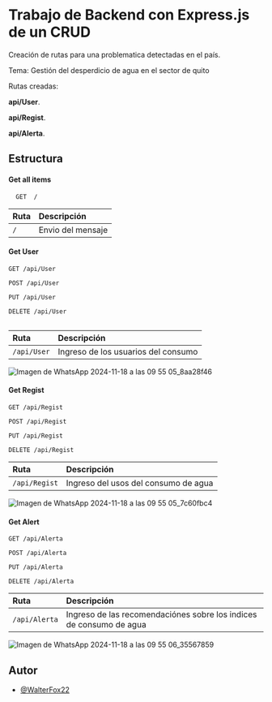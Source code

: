 
# Trabajo de Backend con Express.js de un CRUD

Creación de rutas para una problematica detectadas en el país.

Tema: Gestión del desperdicio de agua en el sector de quito

Rutas creadas: 

**api/User**.

**api/Regist**.

**api/Alerta**.





## Estructura

#### Get all items

```http
  GET  /
```

| Ruta | Descripción                  |
| :-------- |:------------------------- |
| `/` | Envio del mensaje |


#### Get User

```http
GET /api/User

POST /api/User

PUT /api/User

DELETE /api/User


```
| Ruta | Descripción               |
| :-------- |:------------------------- |
| `/api/User` | Ingreso de los usuarios del consumo |


![Imagen de WhatsApp 2024-11-18 a las 09 55 05_8aa28f46](https://github.com/user-attachments/assets/7a1fd90f-91f2-4214-81f2-540babb48709)


#### Get Regist

```http
GET /api/Regist

POST /api/Regist

PUT /api/Regist

DELETE /api/Regist
```
| Ruta | Descripción               |
| :-------- |:------------------------- |
| `/api/Regist` | Ingreso del usos del consumo de agua |


![Imagen de WhatsApp 2024-11-18 a las 09 55 05_7c60fbc4](https://github.com/user-attachments/assets/3e797c9b-b72e-4d12-8682-4fd71833ca42)


#### Get Alert

```http
GET /api/Alerta

POST /api/Alerta

PUT /api/Alerta

DELETE /api/Alerta

```
| Ruta | Descripción               |
| :-------- |:------------------------- |
| `/api/Alerta` | Ingreso de las recomendaciónes sobre los indices de consumo de agua |


![Imagen de WhatsApp 2024-11-18 a las 09 55 06_35567859](https://github.com/user-attachments/assets/4a9fe918-8e2e-4529-9b50-993bacf78d05)


## Autor

- [@WalterFox22](https://github.com/WalterFox22)

